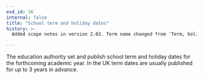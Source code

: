```yaml
---
esd_id: 36
internal: false
title: "School term and holiday dates"
history: >-
  Added scope notes in version 2.02. Term name changed from 'Term, holiday and other closure dates' to 'Schools - term and holiday dates' in version 3.00. Term name changed to 'School term and holiday dates' in version 4.00.

---
```


The education authority set and publish school term and holiday dates for the forthcoming academic year. 
In the UK term dates are usually published for up to 3 years in advance.

